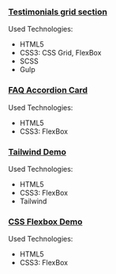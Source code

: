 ### [Testimonials grid section](https://artugit.github.io/Front-End-Demo/testimonials-grid-section-main/app/index.html)

Used Technologies:
- HTML5
- CSS3: CSS Grid, FlexBox
- SCSS
- Gulp

### [FAQ Accordion Card](https://artugit.github.io/Front-End-Demo/faq-accordion-card-main/index.html)
Used Technologies:
- HTML5
- CSS3: FlexBox

### [Tailwind Demo](https://artugit.github.io/Front-End-Demo/tailwind)
Used Technologies:
- HTML5
- CSS3: FlexBox
- Tailwind

### [CSS Flexbox Demo](https://artugit.github.io/Front-End-Demo/flexbox)
Used Technologies:
- HTML5
- CSS3: FlexBox
